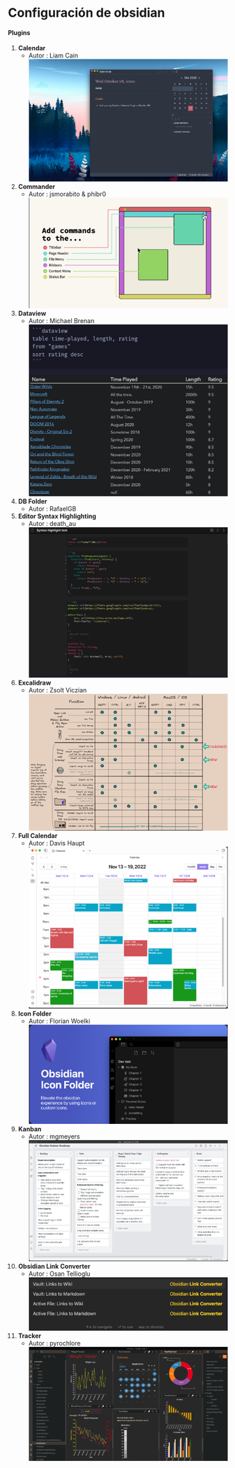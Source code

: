 # Configuración de obsidian

#### Plugins
1. **Calendar** 
	- Autor : Liam Cain
	![Calendar](/Media/Calendar.png)
2. **Commander**
	- Autor : jsmorabito & phibr0
	![Commander](/Media/Commander.png)
3. **Dataview**
	- Autor : Michael Brenan
	![Dataview](/Media/Dataview.png)
4. **DB Folder**
	- Autor : RafaelGB
5. **Editor Syntax Highlighting**
	- Autor : death_au
	![Highlighting](/Media/Highlighting.png)
6. **Excalidraw**
	- Autor : Zsolt Viczian
	![Excalidraw](/Media/Excalidraw.png)
7. **Full Calendar**
	- Autor : Davis Haupt
	![Full calendar](/Media/Full-Calendar.png)
8. **Icon Folder**
	- Autor : Florian Woelki
	![Icon](/Media/Icon-Folder.png)
9. **Kanban**
	- Autor : mgmeyers
	![Kanban](/Media/Kanban.png)
10. **Obsidian Link Converter**
	- Autor : Osan Tellioglu
	![Obsidian Link Converter](/Media/Obsidian-Link-Converter.png)
11. **Tracker**
	- Autor : pyrochlore
	![Tracker](/Media/Tracker.png)